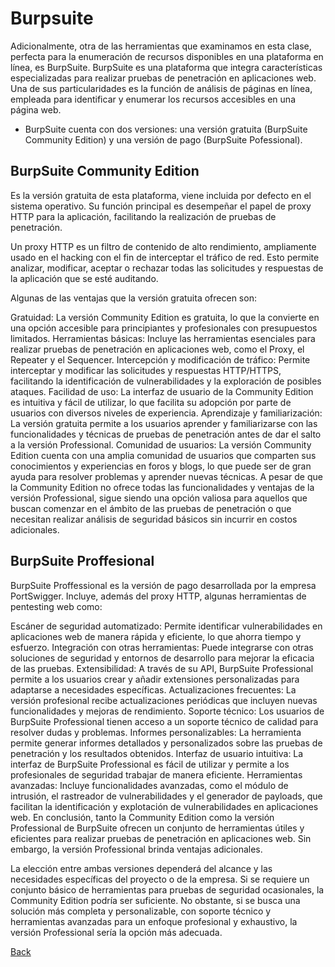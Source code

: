 
# Burpsuite

Adicionalmente, otra de las herramientas que examinamos en esta clase, perfecta para la enumeración de recursos disponibles en una plataforma en línea, es BurpSuite. BurpSuite es una plataforma que integra características especializadas para realizar pruebas de penetración en aplicaciones web. Una de sus particularidades es la función de análisis de páginas en línea, empleada para identificar y enumerar los recursos accesibles en una página web.

- BurpSuite cuenta con dos versiones: una versión gratuita (BurpSuite Community Edition) y una versión de pago (BurpSuite Pofessional).

## BurpSuite Community Edition

Es la versión gratuita de esta plataforma, viene incluida por defecto en el sistema operativo. Su función principal es desempeñar el papel de proxy HTTP para la aplicación, facilitando la realización de pruebas de penetración.

Un proxy HTTP es un filtro de contenido de alto rendimiento, ampliamente usado en el hacking con el fin de interceptar el tráfico de red. Esto permite analizar, modificar, aceptar o rechazar todas las solicitudes y respuestas de la aplicación que se esté auditando.

Algunas de las ventajas que la versión gratuita ofrecen son:

Gratuidad: La versión Community Edition es gratuita, lo que la convierte en una opción accesible para principiantes y profesionales con presupuestos limitados.
Herramientas básicas: Incluye las herramientas esenciales para realizar pruebas de penetración en aplicaciones web, como el Proxy, el Repeater y el Sequencer.
Intercepción y modificación de tráfico: Permite interceptar y modificar las solicitudes y respuestas HTTP/HTTPS, facilitando la identificación de vulnerabilidades y la exploración de posibles ataques.
Facilidad de uso: La interfaz de usuario de la Community Edition es intuitiva y fácil de utilizar, lo que facilita su adopción por parte de usuarios con diversos niveles de experiencia.
Aprendizaje y familiarización: La versión gratuita permite a los usuarios aprender y familiarizarse con las funcionalidades y técnicas de pruebas de penetración antes de dar el salto a la versión Professional.
Comunidad de usuarios: La versión Community Edition cuenta con una amplia comunidad de usuarios que comparten sus conocimientos y experiencias en foros y blogs, lo que puede ser de gran ayuda para resolver problemas y aprender nuevas técnicas.
A pesar de que la Community Edition no ofrece todas las funcionalidades y ventajas de la versión Professional, sigue siendo una opción valiosa para aquellos que buscan comenzar en el ámbito de las pruebas de penetración o que necesitan realizar análisis de seguridad básicos sin incurrir en costos adicionales.

## BurpSuite Proffesional

BurpSuite Proffessional es la versión de pago desarrollada por la empresa PortSwigger. Incluye, además del proxy HTTP, algunas herramientas de pentesting web como:

Escáner de seguridad automatizado: Permite identificar vulnerabilidades en aplicaciones web de manera rápida y eficiente, lo que ahorra tiempo y esfuerzo.
Integración con otras herramientas: Puede integrarse con otras soluciones de seguridad y entornos de desarrollo para mejorar la eficacia de las pruebas.
Extensibilidad: A través de su API, BurpSuite Professional permite a los usuarios crear y añadir extensiones personalizadas para adaptarse a necesidades específicas.
Actualizaciones frecuentes: La versión profesional recibe actualizaciones periódicas que incluyen nuevas funcionalidades y mejoras de rendimiento.
Soporte técnico: Los usuarios de BurpSuite Professional tienen acceso a un soporte técnico de calidad para resolver dudas y problemas.
Informes personalizables: La herramienta permite generar informes detallados y personalizados sobre las pruebas de penetración y los resultados obtenidos.
Interfaz de usuario intuitiva: La interfaz de BurpSuite Professional es fácil de utilizar y permite a los profesionales de seguridad trabajar de manera eficiente.
Herramientas avanzadas: Incluye funcionalidades avanzadas, como el módulo de intrusión, el rastreador de vulnerabilidades y el generador de payloads, que facilitan la identificación y explotación de vulnerabilidades en aplicaciones web.
En conclusión, tanto la Community Edition como la versión Professional de BurpSuite ofrecen un conjunto de herramientas útiles y eficientes para realizar pruebas de penetración en aplicaciones web. Sin embargo, la versión Professional brinda ventajas adicionales.

La elección entre ambas versiones dependerá del alcance y las necesidades específicas del proyecto o de la empresa. Si se requiere un conjunto básico de herramientas para pruebas de seguridad ocasionales, la Community Edition podría ser suficiente. No obstante, si se busca una solución más completa y personalizable, con soporte técnico y herramientas avanzadas para un enfoque profesional y exhaustivo, la versión Professional sería la opción más adecuada.

[Back](https://lucasringuelet.github.io/introduccionHacking/reconocimiento.html)